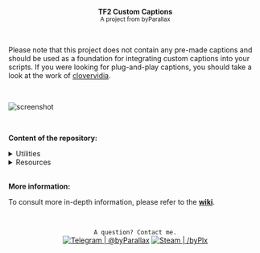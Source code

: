 
<p align="center"><b>TF2 Custom Captions</b><br><small>A project from byParallax</small></p>

<br>

Please note that this project does not contain any pre-made captions and should be used as a foundation for integrating custom captions into your scripts. If you were looking for plug-and-play captions, you should take a look at the work of [clovervidia](https://github.com/clovervidia/clovervidias-captions "Click here to browse his Github project."). 

<br>

![screenshot](https://i.imgur.com/s9n68T9.png)

<br>

**Content of the repository:**

<details>
  <summary>Utilities</summary>
      <p>​ ​ ​ ​ • <a href="/utilities/captions.cfg" title="The configuration used to initialize the few necessary commands.">captions.cfg</a></p>
</details>
<details>
  <summary>Resources</summary>
      <p>​ ​ ​ ​ • <a href="/utilities/closecaption_custom.txt" title="The file used to create new captions.">closecaption_custom.txt</a><br>​ ​ ​ ​ • <a href="/utilities/closecaption_custom.dat" title="A file generated with the script below.">closecaption_custom.dat</a><br>​ ​ ​ ​ • <a href="/utilities/compile.bat" title="A very lightweight script to compile the captions.">compile.bat</a></p>
</details>

<br>


**More information:**

To consult more in-depth information, please refer to the [**wiki**](https://github.com/byparallax/tf2-captions/wiki "Consult the wiki for more information.").

<br>

<p align="center"><code>A question? Contact me.</code>  <br><a href="https://t.me/byparallax"><img src="https://img.shields.io/badge/-Telegram-2CA5E0.svg?style=flat-square&logo=telegram&link=https://t.me/byparallax" title="Telegram | @byParallax"/></a>    <a href="https://steamcommunity.com/id/byPlx"><img src="https://img.shields.io/badge/-Steam%20Profile-171A21.svg?style=flat-square&logo=steam&link=https://steamcommunity.com/id/byPlx" title="Steam | /byPlx"/></a></p>

